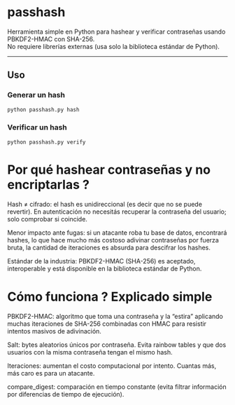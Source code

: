 # passhash 

Herramienta simple en Python para hashear y verificar contraseñas usando PBKDF2-HMAC con SHA-256.  
No requiere librerías externas (usa solo la biblioteca estándar de Python).

---

## Uso

### Generar un hash
```bash
python passhash.py hash
```
### Verificar un hash
```
python passhash.py verify
```

# Por qué hashear contraseñas y no encriptarlas ?

Hash ≠ cifrado: el hash es unidireccional (es decir que no se puede revertir). En autenticación no necesitás recuperar la contraseña del usuario; solo comprobar si coincide.

Menor impacto ante fugas: si un atacante roba tu base de datos, encontrará hashes, lo que hace mucho más costoso adivinar contraseñas por fuerza bruta, la cantidad de iteraciones es absurda para descifrar los hashes.

Estándar de la industria: PBKDF2-HMAC (SHA-256) es aceptado, interoperable y está disponible en la biblioteca estándar de Python.

# Cómo funciona ? Explicado simple

PBKDF2-HMAC: algoritmo que toma una contraseña y la “estira” aplicando muchas iteraciones de SHA-256 combinadas con HMAC para resistir intentos masivos de adivinación.

Salt: bytes aleatorios únicos por contraseña. Evita rainbow tables y que dos usuarios con la misma contraseña tengan el mismo hash.

Iteraciones: aumentan el costo computacional por intento. Cuantas más, más caro es para un atacante.

compare_digest: comparación en tiempo constante (evita filtrar información por diferencias de tiempo de ejecución).
